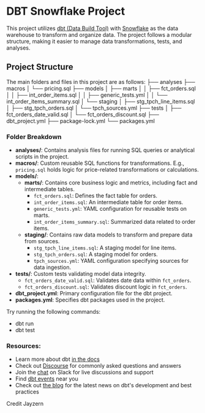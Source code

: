 # DBT Snowflake Project

This project utilizes [dbt (Data Build Tool)](https://www.getdbt.com/) with [Snowflake](https://www.snowflake.com/) as the data warehouse to transform and organize data. The project follows a modular structure, making it easier to manage data transformations, tests, and analyses.

## Project Structure

The main folders and files in this project are as follows:
├── analyses
├── macros
│   └── pricing.sql
├── models
│   ├── marts
│   │   ├── fct_orders.sql
│   │   ├── int_order_items.sql
│   │   ├── generic_tests.yml
│   │   └── int_order_items_summary.sql
│   └── staging
│       ├── stg_tpch_line_items.sql
│       ├── stg_tpch_orders.sql
│       └── tpch_sources.yml
├── tests
│   ├── fct_orders_date_valid.sql
│   └── fct_orders_discount.sql
├── dbt_project.yml
├── package-lock.yml
└── packages.yml

### Folder Breakdown

- **analyses/**: Contains analysis files for running SQL queries or analytical scripts in the project.
- **macros/**: Custom reusable SQL functions for transformations. E.g., `pricing.sql` holds logic for price-related transformations or calculations.
- **models/**:
  - **marts/**: Contains core business logic and metrics, including fact and intermediate tables.
    - `fct_orders.sql`: Defines the fact table for orders.
    - `int_order_items.sql`: An intermediate table for order items.
    - `generic_tests.yml`: YAML configuration for reusable tests on marts.
    - `int_order_items_summary.sql`: Summarized data related to order items.
  - **staging/**: Contains raw data models to transform and prepare data from sources.
    - `stg_tpch_line_items.sql`: A staging model for line items.
    - `stg_tpch_orders.sql`: A staging model for orders.
    - `tpch_sources.yml`: YAML configuration specifying sources for data ingestion.
- **tests/**: Custom tests validating model data integrity.
  - `fct_orders_date_valid.sql`: Validates date data within `fct_orders`.
  - `fct_orders_discount.sql`: Validates discount logic in `fct_orders`.
- **dbt_project.yml**: Primary configuration file for the dbt project.
- **packages.yml**: Specifies dbt packages used in the project.


Try running the following commands:
- dbt run
- dbt test


### Resources:
- Learn more about dbt [in the docs](https://docs.getdbt.com/docs/introduction)
- Check out [Discourse](https://discourse.getdbt.com/) for commonly asked questions and answers
- Join the [chat](https://community.getdbt.com/) on Slack for live discussions and support
- Find [dbt events](https://events.getdbt.com) near you
- Check out [the blog](https://blog.getdbt.com/) for the latest news on dbt's development and best practices

Credit Jayzern

